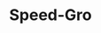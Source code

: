 ---
templateKey: blog-post
featuredpost: false
featuredimage: /assets/Speed-Gro.png
title: Speed-Gro
description: Fertilizer
testfield: 930
---